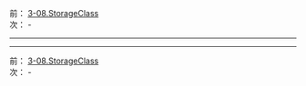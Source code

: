 前： [3-08.StorageClass](3-08.StorageClass.md)  
次： -  

---

---

前： [3-08.StorageClass](3-08.StorageClass.md)  
次： -  
